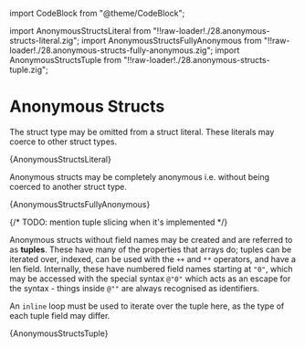 import CodeBlock from "@theme/CodeBlock";

import AnonymousStructsLiteral from "!!raw-loader!./28.anonymous-structs-literal.zig";
import AnonymousStructsFullyAnonymous from "!!raw-loader!./28.anonymous-structs-fully-anonymous.zig";
import AnonymousStructsTuple from "!!raw-loader!./28.anonymous-structs-tuple.zig";

# Anonymous Structs

The struct type may be omitted from a struct literal. These literals may coerce
to other struct types.

<CodeBlock language="zig">{AnonymousStructsLiteral}</CodeBlock>

Anonymous structs may be completely anonymous i.e. without being coerced to
another struct type.

<CodeBlock language="zig">{AnonymousStructsFullyAnonymous}</CodeBlock>

{/* TODO: mention tuple slicing when it's implemented */}

Anonymous structs without field names may be created and are referred to as
**tuples**. These have many of the properties that arrays do; tuples can be
iterated over, indexed, can be used with the `++` and `**` operators, and have a
len field. Internally, these have numbered field names starting at `"0"`, which
may be accessed with the special syntax `@"0"` which acts as an escape for the
syntax - things inside `@""` are always recognised as identifiers.

An `inline` loop must be used to iterate over the tuple here, as the type of
each tuple field may differ.

<CodeBlock language="zig">{AnonymousStructsTuple}</CodeBlock>
